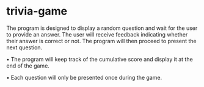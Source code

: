 # trivia-game

The program is designed to display a random question and wait for the user to provide an answer. The user will receive feedback indicating whether their answer is correct or not. The program will then proceed to present the next question.

• The program will keep track of the cumulative score and display it at the end of the game.

• Each question will only be presented once during the game.
